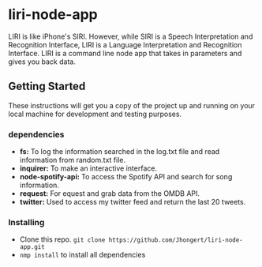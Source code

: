 # liri-node-app
LIRI is like iPhone's SIRI. However, while SIRI is a Speech Interpretation and Recognition Interface, LIRI is a Language Interpretation and Recognition Interface. LIRI is a command line node app that takes in parameters and gives you back data.
## Getting Started
These instructions will get you a copy of the project up and running on your local machine for development and testing purposes.
### dependencies
- **fs:** To log the information searched in the log.txt file and read information from random.txt file.
- **inquirer:** To make an interactive interface.
- **node-spotify-api:** To access the Spotify API and search for song information.
- **request:** For equest and grab data from the OMDB API.
- **twitter:** Used to access my twitter feed and return the last 20 tweets.
### Installing
- Clone this repo. `git clone https://github.com/Jhongert/liri-node-app.git`
- `nmp install` to install all dependencies
